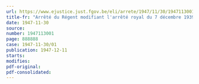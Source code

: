```yaml
---
url: https://www.ejustice.just.fgov.be/eli/arrete/1947/11/30/1947113001/justel
title-fr: "Arrêté du Régent modifiant l'arrêté royal du 7 décembre 1939, fixant le statut du personnel d'inspection des services d'incendie"
date: 1947-11-30
source:
number: 1947113001
page: 888888
case: 1947-11-30/01
publication: 1947-12-11
starts:
modifies:
pdf-original:
pdf-consolidated:
---
```


